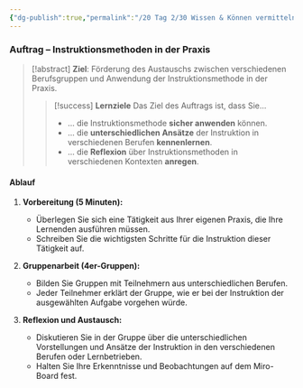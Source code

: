 ```yaml
---
{"dg-publish":true,"permalink":"/20 Tag 2/30 Wissen & Können vermitteln/03 Praxisübung/"}
---
```



### Auftrag – Instruktionsmethoden in der Praxis

> [!abstract] **Ziel**: Förderung des Austauschs zwischen verschiedenen Berufsgruppen und Anwendung der Instruktionsmethode in der Praxis.
> > [!success] **Lernziele** Das Ziel des Auftrags ist, dass Sie...
> > 
> > - ... die Instruktionsmethode **sicher anwenden** können.
> > - ... die **unterschiedlichen Ansätze** der Instruktion in verschiedenen Berufen **kennenlernen**.
> > - ... die **Reflexion** über Instruktionsmethoden in verschiedenen Kontexten **anregen**.

#### Ablauf

1. **Vorbereitung (5 Minuten):**
    
    - Überlegen Sie sich eine Tätigkeit aus Ihrer eigenen Praxis, die Ihre Lernenden ausführen müssen.
    - Schreiben Sie die wichtigsten Schritte für die Instruktion dieser Tätigkeit auf.
2. **Gruppenarbeit (4er-Gruppen):**
    
    - Bilden Sie Gruppen mit Teilnehmern aus unterschiedlichen Berufen.
    - Jeder Teilnehmer erklärt der Gruppe, wie er bei der Instruktion der ausgewählten Aufgabe vorgehen würde.
3. **Reflexion und Austausch:**
    
    - Diskutieren Sie in der Gruppe über die unterschiedlichen Vorstellungen und Ansätze der Instruktion in den verschiedenen Berufen oder Lernbetrieben.
    - Halten Sie Ihre Erkenntnisse und Beobachtungen auf dem Miro-Board fest.
